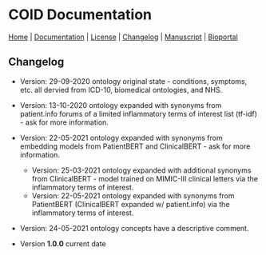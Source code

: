 # COID Documentation

[Home](README.md) | [Documentation](MIRO) | [License](LICENSE) | [Changelog](CHANGELOG) | [Manuscript]() | [Bioportal]()

## Changelog

* Version: 29-09-2020 ontology original state - conditions, symptoms, etc. all dervied from ICD-10, biomedical ontologies, and NHS.

* Version: 13-10-2020 ontology expanded with synonyms from patient.info forums of a limited inflammatory terms of interest list (tf-idf) - ask for more information.

* Version: 22-05-2021 ontology expanded with synonyms from embedding models from PatientBERT and ClinicalBERT - ask for more information.

	- Version: 25-03-2021 ontology expanded with additional synonyms from ClinicalBERT - model trained on MIMIC-III clinical letters via the inflammatory terms of interest.
	- Version: 22-05-2021 ontology expanded with synonyms from PatientBERT (ClinicalBERT expanded w/ patient.info) via the inflammatory terms of interest.

* Version: 24-05-2021 ontology concepts have a descriptive comment.

* Version **1.0.0** current date 
